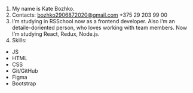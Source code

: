 1. My name is Kate Bozhko.
2. Contacts: bozhko2906872020@gmail.com +375 29 203 99 00
3. I’m studying in RSSchool now as a frontend developer. Also I’m an detaile-doriented person, who loves working with team members. Now I’m studying React, Redux, Node.js.
4. Skills: 
- JS
- HTML
- CSS
- Git/GitHub
- Figma
- Bootstrap
